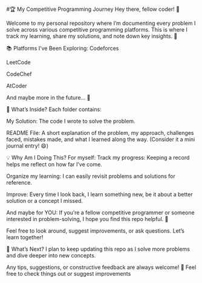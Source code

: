 #🏆 My Competitive Programming Journey
Hey there, fellow coder! 👋

Welcome to my personal repository where I’m documenting every problem I solve across various competitive programming platforms. This is where I track my learning, share my solutions, and note down key insights. 🚀

📚 Platforms I’ve Been Exploring:
Codeforces

LeetCode

CodeChef

AtCoder

And maybe more in the future... 🌱

📁 What’s Inside?
Each folder contains:

My Solution: The code I wrote to solve the problem.

README File: A short explanation of the problem, my approach, challenges faced, mistakes made, and what I learned along the way. (Consider it a mini journal entry! 😄)

💡 Why Am I Doing This?
For myself:
Track my progress: Keeping a record helps me reflect on how far I’ve come.

Organize my learning: I can easily revisit problems and solutions for reference.

Improve: Every time I look back, I learn something new, be it about a better solution or a concept I missed.

And maybe for YOU:
If you’re a fellow competitive programmer or someone interested in problem-solving, I hope you find this repo helpful. 🤞

Feel free to look around, suggest improvements, or ask questions. Let’s learn together!

📝 What’s Next?
I plan to keep updating this repo as I solve more problems and dive deeper into new concepts.

Any tips, suggestions, or constructive feedback are always welcome! 💬
Feel free to check things out or suggest improvements
